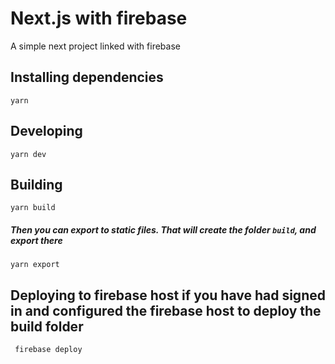 # Next.js with firebase 

A simple next project linked with firebase

## Installing dependencies

  ```yarn``` 

## Developing 

  ```yarn dev``` 


## Building 

  ```yarn build```

##### Then you can export to static files. That will create the folder ```build```, and export there

 ``` yarn export ```

## Deploying to firebase host if you have had signed in and configured the firebase host to deploy the build folder

``` firebase deploy```